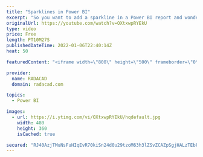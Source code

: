 ```yaml
---
title: "Sparklines in Power BI"
excerpt: "So you want to add a sparkline in a Power BI report and wonder how to do it. Fortunately, the Power BI team recently added that functionality, and it is very easy to use. In this blog and video, I’ll explain how it works through a demo. Find more information in my blog article here: https://radacad.com/sparkline-in-power-bi"
originalUrl: https://youtube.com/watch?v=OXtxwpRYEkU
type: video
price: Free
length: PT10M27S
publishedDateTime: 2022-01-06T22:40:14Z
heat: 50

featuredContent: "<iframe width=\"800\" height=\"500\" frameborder=\"0\" src=\"https://www.youtube.com/embed/OXtxwpRYEkU\" allow=\"accelerometer; autoplay; encrypted-media; gyroscope; picture-in-picture\" allowfullscreen></iframe>"

provider:
  name: RADACAD
  domain: radacad.com

topics:
  - Power BI

images:
  - url: https://i.ytimg.com/vi/OXtxwpRYEkU/hqdefault.jpg
    width: 480
    height: 360
    isCached: true

secured: "RJ40AzjTMuNsFuHIqEvR70kiSn24d0u29tzoM63h3lZSvZCAZpSgjHALzTEbPWJQmTvvTokUV1CAgMXcW8l2xqRgIAPGNh4d8MAf8bBF3W/VTfTI7+1Qh4peXrZZJuSfOLp0hR41vZV/X1CcBfl96Yn8cBaSrXo+EeK910Ehk+Qh1tDWhS08Gv3zZ2z1ZuRYTKtb9wFpDsR/85cqJ6xQWpKTYlyr8lpe6GjIOvcFQwrI/M+kgfGs7Ts85U+jUHlExoXd+JxNB0bgzFAsfOllw5kWywLCGE6hQnl4rXAf8v0SL4ds+ut+VqoLzOpVzO+kBLzre4Jb2t4kRzjtF2YjGOGZc8AQG9mlp2Z0jzbUpLU2CemEIkFHXfDFw1MwBkC7UCzbqF1m5oftgUNMtooJqs0/T5k/EBjDZdXxydXhgTU=;fMESRHzpa25VJU63bSwlZA=="
---
```


